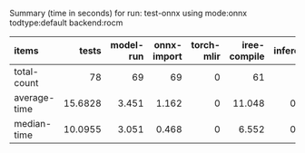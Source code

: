 Summary (time in seconds) for run: test-onnx using mode:onnx todtype:default backend:rocm

| items        |   tests |   model-run |   onnx-import |   torch-mlir |   iree-compile |   inference |
|:-------------|--------:|------------:|--------------:|-------------:|---------------:|------------:|
| total-count  | 78      |      69     |        69     |            0 |         61     |       0     |
| average-time | 15.6828 |       3.451 |         1.162 |            0 |         11.048 |       0.021 |
| median-time  | 10.0955 |       3.051 |         0.468 |            0 |          6.552 |       0.025 |
